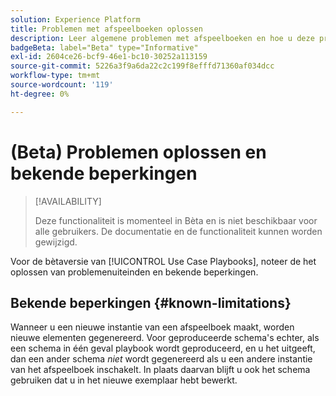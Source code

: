 ```yaml
---
solution: Experience Platform
title: Problemen met afspeelboeken oplossen
description: Leer algemene problemen met afspeelboeken en hoe u deze problemen kunt oplossen
badgeBeta: label="Beta" type="Informative"
exl-id: 2604ce26-bcf9-46e1-bc10-30252a113159
source-git-commit: 5226a3f9a6da22c2c199f8efffd71360af034dcc
workflow-type: tm+mt
source-wordcount: '119'
ht-degree: 0%

---
```



# (Beta) Problemen oplossen en bekende beperkingen

>[!AVAILABILITY]
>
>Deze functionaliteit is momenteel in Bèta en is niet beschikbaar voor alle gebruikers. De documentatie en de functionaliteit kunnen worden gewijzigd.

Voor de bètaversie van [!UICONTROL Use Case Playbooks], noteer de het oplossen van problemenuiteinden en bekende beperkingen.

## Bekende beperkingen {#known-limitations}

Wanneer u een nieuwe instantie van een afspeelboek maakt, worden nieuwe elementen gegenereerd. Voor geproduceerde schema&#39;s echter, als een schema in één geval playbook wordt geproduceerd, en u het uitgeeft, dan een ander schema *niet* wordt gegenereerd als u een andere instantie van het afspeelboek inschakelt. In plaats daarvan blijft u ook het schema gebruiken dat u in het nieuwe exemplaar hebt bewerkt.
